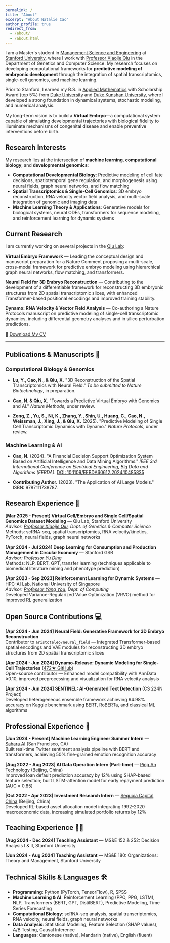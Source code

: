```yaml
---
permalink: /
title: "About"
excerpt: "About Natalie Cao"
author_profile: true
redirect_from: 
  - /about/
  - /about.html
---
```


I am a Master's student in [Management Science and Engineering](https://msande.stanford.edu) at [Stanford University](https://www.stanford.edu), where I work with [Professor Xiaojie Qiu](https://qiulab.stanford.edu/) in the Department of Genetics and Computer Science. My research focuses on developing computational frameworks for **predictive modeling of embryonic development** through the integration of spatial transcriptomics, single-cell genomics, and machine learning.

Prior to Stanford, I earned my B.S. in [Applied Mathematics](https://math.duke.edu/applied-math-analysis-events) with Scholarship Award (top 5%) from [Duke University](https://duke.edu) and [Duke Kunshan University](https://www.dukekunshan.edu.cn), where I developed a strong foundation in dynamical systems, stochastic modeling, and numerical analysis.

My long-term vision is to build a **Virtual Embryo**—a computational system capable of simulating developmental trajectories with biological fidelity to illuminate mechanisms of congenital disease and enable preventive interventions before birth.

## Research Interests

My research lies at the intersection of **machine learning**, **computational biology**, and **developmental genomics**:

- **Computational Developmental Biology**: Predictive modeling of cell fate decisions, spatiotemporal gene regulation, and morphogenesis using neural fields, graph neural networks, and flow matching
- **Spatial Transcriptomics & Single-Cell Genomics**: 3D embryo reconstruction, RNA velocity vector field analysis, and multi-scale integration of genomic and imaging data
- **Machine Learning Theory & Applications**: Generative models for biological systems, neural ODEs, transformers for sequence modeling, and reinforcement learning for dynamic systems

## Current Research

I am currently working on several projects in the [Qiu Lab](https://qiulab.stanford.edu/):

**Virtual Embryo Framework** — Leading the conceptual design and manuscript preparation for a Nature Comment proposing a multi-scale, cross-modal framework for predictive embryo modeling using hierarchical graph neural networks, flow matching, and transformers.

**Neural Field for 3D Embryo Reconstruction** — Contributing to the development of a differentiable framework for reconstructing 3D embryonic structures from 2D spatial transcriptomic slices, with enhanced Transformer-based positional encodings and improved training stability.

**Dynamo: RNA Velocity & Vector Field Analysis** — Co-authoring a Nature Protocols manuscript on predictive modeling of single-cell transcriptomic dynamics, including differential geometry analyses and in silico perturbation predictions.

🔗 [Download My CV](https://nataliecao323.github.io/files/natalie_cv.pdf)

---

## Publications & Manuscripts 📕

### Computational Biology & Genomics

- **Lu, Y., Cao, N., & Qiu, X.** "3D Reconstruction of the Spatial Transcriptomics with Neural Field." *To be submitted to Nature Biotechnology*, in preparation.

- **Cao, N. & Qiu, X.** "Towards a Predictive Virtual Embryo with Genomics and AI." *Nature Methods*, under review.

- **Zeng, Z., Yu, S., Ni, K., Zhang, Y., Shin, U., Huang, C., Cao, N., Weissman, J., Xing, J., & Qiu, X.** (2025). "Predictive Modeling of Single Cell Transcriptomic Dynamics with Dynamo." *Nature Protocols*, under review.

### Machine Learning & AI

- **Cao, N.** (2024). "A Financial Decision Support Optimization System Based on Artificial Intelligence and Data Mining Algorithms." *IEEE 3rd International Conference on Electrical Engineering, Big Data and Algorithms (EEBDA)*. [DOI: 10.1109/EEBDA60612.2024.10485835](https://www.researchgate.net/publication/379688109_A_Financial_Decision_Support_Optimization_System_Based_on_Artificial_Intelligence_and_Data_Mining_Algorithms)

- **Contributing Author.** (2023). "The Application of AI Large Models." ISBN: 9787111738787.


## Research Experience 🔬

**[Mar 2025 - Present] Virtual Cell/Embryo and Single Cell/Spatial Genomics Dataset Modeling** — Qiu Lab, Stanford University  
*Advisor: [Professor Xiaojie Qiu](https://qiulab.stanford.edu/), Dept. of Genetics & Computer Science*  
Methods: scRNA-seq, spatial transcriptomics, RNA velocity/kinetics, PyTorch, neural fields, graph neural networks

**[Apr 2024 - Jul 2024] Deep Learning for Consumption and Production Management in Circular Economy** — Stanford GSB  
*Advisor: [Professor Yu Ding](https://www.gsb.stanford.edu/faculty-research/faculty/yu-ding)*  
Methods: NLP, BERT, GPT, transfer learning (techniques applicable to biomedical literature mining and phenotype prediction)

**[Apr 2023 - Sep 2023] Reinforcement Learning for Dynamic Systems** — HPC-AI Lab, National University of Singapore  
*Advisor: [Professor Yang You](https://www.comp.nus.edu.sg/~youy/), Dept. of Computing*  
Developed Variance-Regularized Value Optimization (VRVO) method for improved RL generalization

## Open Source Contributions 💻

**[Apr 2024 - Jun 2024] Neural Field: Generative Framework for 3D Embryo Reconstruction**  
Contributor to `aristoteleo/neural_field` — Integrated Transformer-based spatial encodings and VAE modules for reconstructing 3D embryo structures from 2D spatial transcriptomic slices

**[Apr 2024 - Jun 2024] Dynamo-Release: Dynamic Modeling for Single-Cell Trajectories** ([472★ GitHub](https://github.com/aristoteleo/dynamo-release))  
Open-source contributor — Enhanced model compatibility with AnnData ≥0.10, improved preprocessing and visualization for RNA velocity analysis

**[Apr 2024 - Jun 2024] SENTINEL: AI-Generated Text Detection** (CS 224N Project)  
Developed heterogeneous ensemble framework achieving 94.98% accuracy on Kaggle benchmark using BERT, RoBERTa, and classical ML algorithms

## Professional Experience 💼

**[Jun 2024 - Present] Machine Learning Engineer Summer Intern** — [Sahara AI](https://saharalabs.ai) (San Francisco, CA)  
Built real-time Twitter sentiment analysis pipeline with BERT and transformers, achieving 50% fine-grained emotion recognition accuracy

**[Aug 2022 - Aug 2023] AI Data Operation Intern (Part-time)** — [Ping An Technology](https://tech.pingan.com) (Beijing, China)  
Improved loan default prediction accuracy by 12% using SHAP-based feature selection; built LSTM-attention model for early repayment prediction (AUC = 0.85)

**[Oct 2022 - Apr 2023] Investment Research Intern** — [Sequoia Capital China](https://www.sequoiacap.com) (Beijing, China)  
Developed RL-based asset allocation model integrating 1992-2020 macroeconomic data, increasing simulated portfolio returns by 12%

## Teaching Experience 👩‍🏫

**[Aug 2024 - Dec 2024] Teaching Assistant** — MS&E 152 & 252: Decision Analysis I & II, Stanford University

**[Jun 2024 - Aug 2024] Teaching Assistant** — MS&E 180: Organizations: Theory and Management, Stanford University

## Technical Skills & Languages 🛠️

- **Programming**: Python (PyTorch, TensorFlow), R, SPSS
- **Machine Learning & AI**: Reinforcement Learning (PPO, PPG, LSTM), NLP, Transformers (BERT, GPT, DistilBERT), Predictive Modeling, Time Series Forecasting
- **Computational Biology**: scRNA-seq analysis, spatial transcriptomics, RNA velocity, neural fields, graph neural networks
- **Data Analysis**: Statistical Modeling, Feature Selection (SHAP values), A/B Testing, Causal Inference
- **Languages**: Cantonese (native), Mandarin (native), English (fluent)